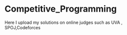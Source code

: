 # Competitive_Programming
Here I upload my solutions on online judges such as UVA , SPOJ,Codeforces
